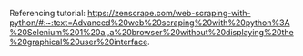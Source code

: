 Referencing tutorial: https://zenscrape.com/web-scraping-with-python/#:~:text=Advanced%20web%20scraping%20with%20python%3A%20Selenium%201%20a.,a%20browser%20without%20displaying%20the%20graphical%20user%20interface.